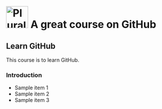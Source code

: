 # <a href='https://pluralsight.com'><img src='' height=60 alt='PluralSight Logo'></a> A great course on GitHub

## Learn GitHub
This course is to learn GitHub.

### Introduction
- Sample item 1
- Sample item 2
- Sample item 3


